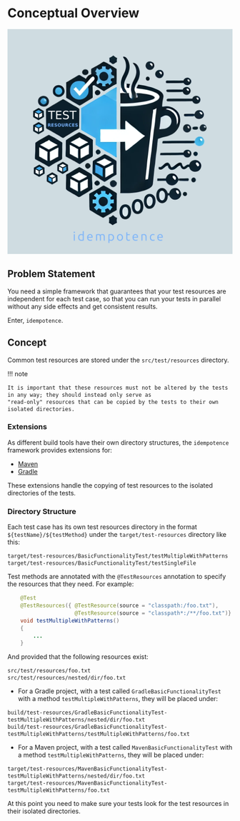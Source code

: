 # Conceptual Overview

<p align="center">
  <img src="../assets/images/idempotence-4-1.webp" />
</p>

## Problem Statement

You need a simple framework that guarantees that your test resources are independent for each test case,
so that you can run your tests in parallel without any side effects and get consistent results.

Enter, `idempotence`.

## Concept

Common test resources are stored under the `src/test/resources` directory.

!!! note

    It is important that these resources must not be altered by the tests in any way; they should instead only serve as
    "read-only" resources that can be copied by the tests to their own isolated directories.

### Extensions

As different build tools have their own directory structures, the `idempotence` framework provides extensions for:

* [Maven](./modules/idempotence-maven.md)
* [Gradle](./modules/idempotence-gradle.md)

These extensions handle the copying of test resources to the isolated directories of the tests.

### Directory Structure

Each test case has its own test resources directory in the format `${testName}/${testMethod}` under the
`target/test-resources` directory like this:
```
target/test-resources/BasicFunctionalityTest/testMultipleWithPatterns
target/test-resources/BasicFunctionalityTest/testSingleFile
```

Test methods are annotated with the `@TestResources` annotation to specify the resources that they need. For example:
```java
    @Test
    @TestResources({ @TestResource(source = "classpath:/foo.txt"),
                     @TestResource(source = "classpath*:/**/foo.txt")} )
    void testMultipleWithPatterns()
    {
        ...
    }
```

And provided that the following resources exist:
```
src/test/resources/foo.txt
src/test/resources/nested/dir/foo.txt
```

* For a Gradle project, with a test called `GradleBasicFunctionalityTest` with a method `testMultipleWithPatterns`,
  they will be placed under:
```
build/test-resources/GradleBasicFunctionalityTest-testMultipleWithPatterns/nested/dir/foo.txt
build/test-resources/GradleBasicFunctionalityTest-testMultipleWithPatterns/testMultipleWithPatterns/foo.txt
```

* For a Maven project, with a test called `MavenBasicFunctionalityTest` with a method `testMultipleWithPatterns`,
  they will be placed under:
```
target/test-resources/MavenBasicFunctionalityTest-testMultipleWithPatterns/nested/dir/foo.txt
target/test-resources/MavenBasicFunctionalityTest-testMultipleWithPatterns/foo.txt
```

At this point you need to make sure your tests look for the test resources in their isolated directories.
